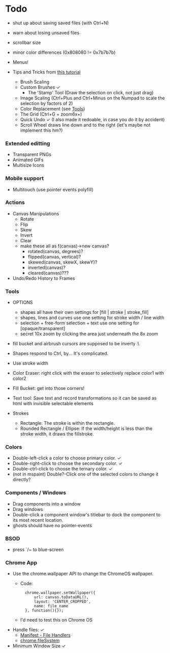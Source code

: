 
# Todo

* shut up about saving saved files (with Ctrl+N)
* warn about losing unsaved files
* scrollbar size
* minor color differences (0x808080 != 0x7b7b7b)

* Menus!

* Tips and Tricks from [this tutorial](http://www.albinoblacksheep.com/tutorial/mspaint)
	* Brush Scaling
	* Custom Brushes ✓
		* The 'Stamp' Tool (Draw the selection on click, not just drag)
	* Image Scaling (Ctrl+Plus and Ctrl+Minus on the Numpad to scale the selection by factors of 2)
	* Color Replacement (see [Tools](#Tools))
	* The Grid (Ctrl+G + zoom6x+)
	* Quick Undo ✓ (I also made it redoable, in case you do it by accident)
	* Scroll Wheel draws line down and to the right (let's maybe not implement this hm?)

### Extended editting

* Transparent PNGs
* Animated GIFs
* Multisize Icons

### Mobile support

* Multitouch (use pointer events polyfill)

### Actions
* Canvas Manipulations
	* Rotate
	* Flip
	* Skew
	* Invert
	* Clear
	* make these all as f(canvas)->new canvas?
		* rotated(canvas, degrees)?
		* flipped(canvas, vertical)?
		* skewed(canvas, skewX, skewY)?
		* inverted(canvas)?
		* cleared(canvas)???
* Undo/Redo History to Frames

### Tools
* OPTIONS
	* shapes all have their own settings for [fill | stroke | stroke_fill]
	* shapes, lines and curves use one setting for stroke width / line width
	* selection + free-form selection + text use one setting for [opaque/transparent]
	* secret 10x zoom by clicking the area just underneath the 8x zoom

* fill bucket and airbrush cursors are supposed to be inverty :\

* Shapes respond to Ctrl, by... It's complicated.
* Use stroke width

* Color Eraser: right click with the eraser to selectively replace color1 with color2
* Fill Bucket: get into those corners!
* Text tool: Save text and record transformations so it can be saved as html with invisible selectable elements

* Strokes
	* Rectangle: The stroke is within the rectangle.
	* Rounded Rectangle / Ellipse: If the width/height is less than the stroke width, it draws the fillstroke.


### Colors
* Double-left-click a color to choose primary color. ✓
* Double-right-click to choose the secondary color. ✓
* Double-ctrl-click to choose the ternary color. ✓
* (not in mspaint) Double?-Click one of the selected colors to change it directly?

### Components / Windows
* Drag components into a window
* Drag windows
* Double-click a component window's titlebar to dock the component to its most recent location.
* ghosts should have no pointer-events


### BSOD
* press `/~ to blue-screen

### Chrome App
* Use the chrome.wallpaper API to change the ChromeOS wallpaper.
	* Code:

			chrome.wallpaper.setWallpaper({
				url: canvas.toDataURL(),
				layout: 'CENTER_CROPPED',
				name: file_name
			}, function(){});
	* I'd need to test this on Chrome OS
* Handle files: ✓
	* [Manifest - File Handlers](http://developer.chrome.com/apps/manifest/file_handlers)
	* [chrome.fileSystem](http://developer.chrome.com/apps/fileSystem)
* Minimum Window Size ✓
